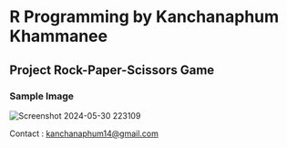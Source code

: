 # R Programming by Kanchanaphum Khammanee

## Project Rock-Paper-Scissors Game

### Sample Image

![Screenshot 2024-05-30 223109](https://github.com/Kanchanaphum14/R-Programming/assets/159884299/3c5c5be2-fefb-46f8-bbd6-77a01e7412a5)

Contact : kanchanaphum14@gmail.com
